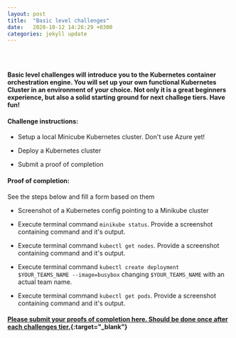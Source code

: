 ```yaml
---
layout: post
title:  "Basic level challenges"
date:   2020-10-12 14:26:29 +0300
categories: jekyll update
---
```


<header style="margin-top: -186px; padding-bottom: 160px; margin-left: 400px;">
   <a href="https://metatavu.fi">
   <img src="/xamk-challenges/media/metatavu-logo.png" style="max-width: 100px;"
      alt="Jekyll logo" />
   </a>
</header>

#### Basic level challenges will introduce you to the Kubernetes container orchestration engine. You will set up your own functional Kubernetes Cluster in an environment of your choice. Not only it is a great beginners experience, but also a solid starting ground for next challege tiers. Have fun!

#### Challenge instructions:

- Setup a local Minicube Kubernetes cluster. Don't use Azure yet!

- Deploy a Kubernetes cluster 

- Submit a proof of completion

#### Proof of completion:

See the steps below and fill a form based on them

- Screenshot of a Kubernetes config pointing to a Minikube cluster

- Execute terminal command ```minikube status```. Provide a screenshot containing command and it's output.

- Execute terminal command ```kubectl get nodes```. Provide a screenshot containing command and it's output.

- Execute terminal command ```kubectl create deployment $YOUR_TEAMS_NAME --image=busybox``` changing ```$YOUR_TEAMS_NAME``` with an actual team name.

- Execute terminal command ```kubectl get pods```. Provide a screenshot containing command and it's output.

#### [Please submit your proofs of completion here. Should be done once after each challenges tier.](https://docs.google.com/forms/d/e/1FAIpQLSewG2ZF1Y5f6iDigwDBA_U09mZYBSlBEcjDK6i9eiFrt4eAfA/viewform?usp=sf_link){:target="_blank"}